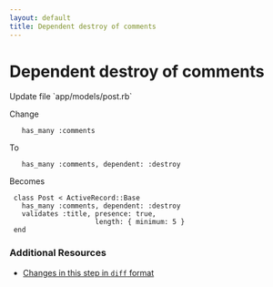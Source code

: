 ```yaml
---
layout: default
title: Dependent destroy of comments
---
```


<h1 id="main">Dependent destroy of comments</h1>
Update file `app/models/post.rb`

Change
<pre><code>   has_many :comments</code></pre>


To
<pre><code>   has_many :comments, dependent: :destroy</code></pre>


Becomes
<pre><code> class Post &lt; ActiveRecord::Base
   has_many :comments, dependent: :destroy
   validates :title, presence: true,
                     length: { minimum: 5 }
 end
</code></pre>



### Additional Resources

* [Changes in this step in `diff` format](https://github.com/software-academy/rails_getting_started_bdd/commit/b3a6aeb8f0b314d44f6bb283aa458dd2fafb8e80)

